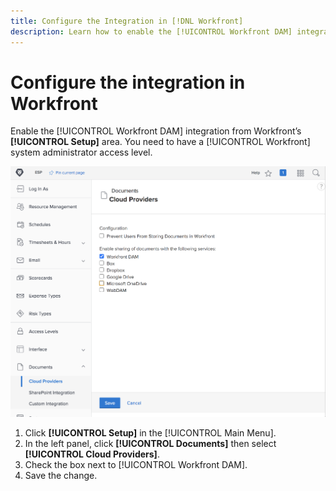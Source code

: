 ```yaml
---
title: Configure the Integration in [!DNL Workfront]
description: Learn how to enable the [!UICONTROL Workfront DAM] integration at the system administrator access level. 
---
```


# Configure the integration in Workfront

Enable the [!UICONTROL Workfront DAM] integration from Workfront’s **[!UICONTROL Setup]** area. You need to have a [!UICONTROL Workfront] system administrator access level.

![A screenshot of the [!UICONTROL Cloud Providers] configuration page](assets/01-configure-the-integration-in-workfront.png)

1. Click **[!UICONTROL Setup]** in the [!UICONTROL Main Menu].
1. In the left panel, click **[!UICONTROL Documents]** then select **[!UICONTROL Cloud Providers]**.
1. Check the box next to [!UICONTROL Workfront DAM].
1. Save the change.

<!--
Learn more graphic and documentation article link, below
* Enabling Workfront DAM
 -->
